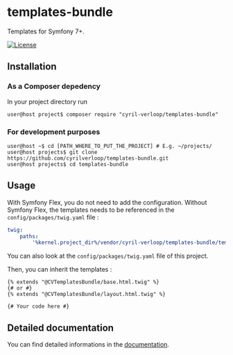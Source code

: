 # templates-bundle

Templates for Symfony 7+.

[![License](https://img.shields.io/github/license/cyrilverloop/templates-bundle)](https://github.com/cyrilverloop/templates-bundle/blob/trunk/LICENSE)


## Installation

### As a Composer depedency

In your project directory run
```shellsession
user@host project$ composer require "cyril-verloop/templates-bundle"
```

### For development purposes

```shellsession
user@host ~$ cd [PATH_WHERE_TO_PUT_THE_PROJECT] # E.g. ~/projects/
user@host projects$ git clone https://github.com/cyrilverloop/templates-bundle.git
user@host projects$ cd templates-bundle
```


## Usage

With Symfony Flex, you do not need to add the configuration.
Without Symfony Flex, the templates needs to be referenced in the `config/packages/twig.yaml` file :

```yaml
twig:
    paths:
        '%kernel.project_dir%/vendor/cyril-verloop/templates-bundle/templates': CVTemplatesBundle
```
You can also look at the `config/packages/twig.yaml` file of this project.

Then, you can inherit the templates :

```twig
{% extends "@CVTemplatesBundle/base.html.twig" %}
{# or #}
{% extends "@CVTemplatesBundle/layout.html.twig" %}

{# Your code here #}
```


## Detailed documentation

You can find detailed informations in the [documentation](docs/index.md).

